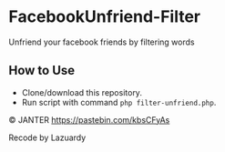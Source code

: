 # FacebookUnfriend-Filter
Unfriend your facebook friends by filtering words

## How to Use
- Clone/download this repository.
- Run script with command ```php filter-unfriend.php```.


© JANTER https://pastebin.com/kbsCFyAs

Recode by Lazuardy
